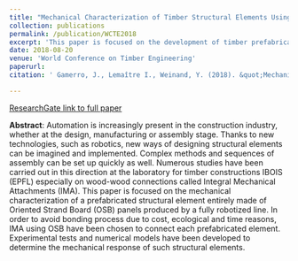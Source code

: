 ```yaml
---
title: "Mechanical Characterization of Timber Structural Elements Using Integral Mechanical Attachments"
collection: publications
permalink: /publication/WCTE2018
excerpt: 'This paper is focused on the development of timber prefabricated elements using wood-wood connections. It is a first study on the mechanical behavior of the connection and the global element.'
date: 2018-08-20
venue: 'World Conference on Timber Engineering'
paperurl:
citation: ' Gamerro, J., Lemaître I., Weinand, Y. (2018). &quot;Mechanical Characterization of Timber Structural Elements Using Integral Mechanical Attachments.&quot; <i>World Conference on Timber Engineering, Seoul, South Korea</i>.'

---
```

[ResearchGate link to full paper](https://www.researchgate.net/publication/333727813_Mechanical_Characterization_of_Timber_Structural_Elements_Using_Integral_Mechanical_Attachments)

**Abstract**: Automation is increasingly present in the construction industry, whether at the design, manufacturing or assembly stage. Thanks to new technologies, such as robotics, new ways of designing structural elements can be imagined and implemented. Complex methods and sequences of assembly can be set up quickly as well. Numerous studies have been carried out in this direction at the laboratory for timber constructions IBOIS (EPFL) especially on wood-wood connections called Integral Mechanical Attachments (IMA). This paper is focused on the mechanical characterization of a prefabricated structural element entirely made of Oriented Strand Board (OSB) panels produced by a fully robotized line. In order to avoid bonding process due to cost, ecological and time reasons, IMA using OSB have been chosen to connect each prefabricated element. Experimental tests and numerical models have been developed to determine the mechanical response of such structural elements.
